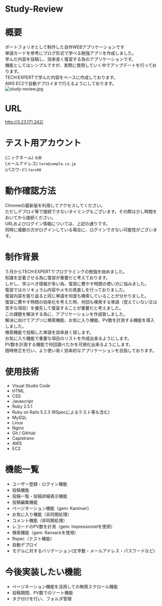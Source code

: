# Study-Review
# 概要
ポートフォリオとして制作した自作WEBアプリケーションです  
単語カードを参考にブログ形式で学べる勉強アプリを作成しました。  
学んだ内容を投稿し、効率良く復習する為のアプリケーションです。  
機能としてはシンプルですが、実際に使用していく中でアップデートを行っております。  
TECH:EXPERTで学んだ内容をベースに作成しております。  
AWS EC2で自動デプロイまで行えるようにしております。  
![study-review.jpg](file:///Users/tanumayuu/Pictures/study-review.jpg "study-review")
# URL
http://3.23.171.242/

# テスト用アカウント
(ニックネーム)    `太郎`  
(メールアドレス)  `taro@sample.co.jp`  
(パスワ-ド)      `taro00` 

# 動作確認方法
Chromeの最新版を利用してアクセスしてください。  
ただしデプロイ等で接続できないタイミングもございます。その際は少し時間をおいてから接続ください。  
URLおよびログイン情報については、上記の通りです。  
同時に複数の方がログインしている場合に、ログインできない可能性がございます。  

# 制作背景
５月からTECH:EXPERTでプログラミングの勉強を始めました。  
知識を定着させる為に復習が重要だと考えております。  
しかし、学ぶべき情報が多い為、復習に費やす時間の使い方に悩みました。  
復習ではカリキュラム内容やメモの見直しを行っておりました。  
復習内容を振り返ると同じ単語を何度も検索していることが分かりました。  
復習に費やす時間の効率化を考えた時、何回も検索する単語（覚えていない又は苦手な項目）を優先して復習することが重要だと考えました。  
この課題を解決する為に、アプリケーションを作成致しました。  
解決に向けてアプリに検索機能、お気に入り機能、PV数を計測する機能を導入しました。  
検索機能で投稿した単語を効率良く探します。  
お気に入り機能で重要な項目のリストを作成出来るようにします。  
PV数を計測する機能で何回調べたかを可視化出来るようにします。  
随時修正を行い、より使い易く効率的なアプリケーションを目指しております。  

# 使用技術
* Visual Studio Code  
* HTML  
* CSS  
* Javascript   
* Ruby 2.5.1  
* Ruby on Rails 5.2.3 (RSpecによるテスト等も含む)  
* MySQL  
* Linux  
* Nginx  
* Git / GitHub   
* Capistrano  
* AWS  
* EC2  

# 機能一覧
* ユーザー登録・ログイン機能  
* 投稿機能  
* 投稿一覧・投稿詳細表示機能  
* 投稿編集機能  
* ページネーション機能（gem: Kaminari）  
* お気に入り機能（非同期処理）  
* コメント機能（非同期処理）  
* レコードのPV数を計測（gem: Impressionistを使用）  
* 検索機能（gem: Ransackを使用）  
* Rspec（テスト機能）  
* 自動デプロイ  
* モデルに対するバリデーション(文字数・メールアドレス・パスワードなど)  

# 今後実装したい機能
* ページネーション機能を活用しての無限スクロール機能  
* 投稿期間、PV数でのソート機能  
* タグ付けを行い、フォルダ管理  
